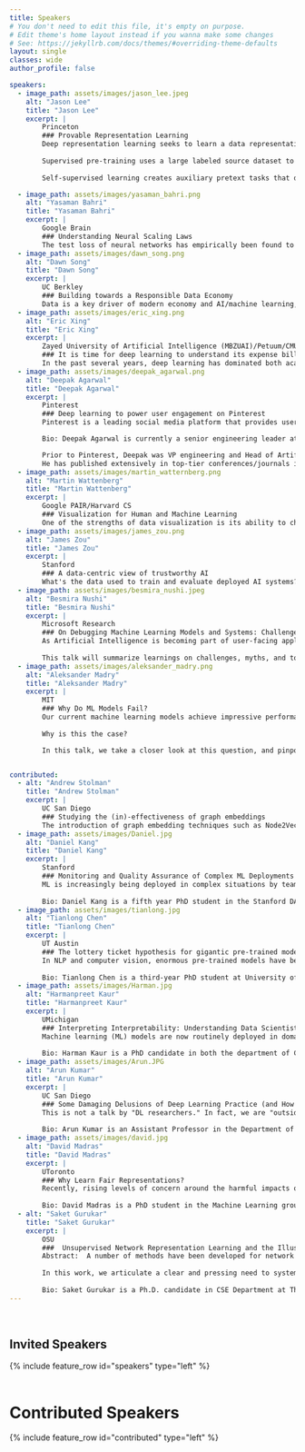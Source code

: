 ```yaml
---
title: Speakers
# You don't need to edit this file, it's empty on purpose.
# Edit theme's home layout instead if you wanna make some changes
# See: https://jekyllrb.com/docs/themes/#overriding-theme-defaults
layout: single
classes: wide
author_profile: false

speakers:
  - image_path: assets/images/jason_lee.jpeg
    alt: "Jason Lee"
    title: "Jason Lee"
    excerpt: |
        Princeton
        ### Provable Representation Learning
        Deep representation learning seeks to learn a data representation that transfers to downstream tasks. In this talk, we study two forms of representation learning: supervised pre-training and self-supervised learning.
        
        Supervised pre-training uses a large labeled source dataset to learn a representation, then trains a classifier on top of the representation. We prove that supervised pre-training can pool the data from all source tasks to learn a good representation which transfers to downstream tasks with few labeled examples.
        
        Self-supervised learning creates auxiliary pretext tasks that do not require labeled data to learn representations. These pretext tasks are created solely using input features, such as predicting a missing image patch, recovering the color channels of an image, or predicting missing words. Surprisingly, predicting this known information helps in learning a representation effective for downstream tasks. We prove that under a conditional independence assumption, self-supervised learning provably learns representations.

  - image_path: assets/images/yasaman_bahri.png
    alt: "Yasaman Bahri"
    title: "Yasaman Bahri"
    excerpt: |
        Google Brain
        ### Understanding Neural Scaling Laws
        The test loss of neural networks has empirically been found to follow power laws as a function of basic variables such as model size and training set size. I will discuss our work connecting and explaining some of these scaling laws. We introduce “variance-limited” and “resolution-limited” scaling regimes to distinguish the origin of the behavior. The variance-limited scaling regime follows simply from the existence of a well-behaved infinite data or infinite width limit, while the resolution-limited regime can be explained by positing that models are effectively resolving a smooth data manifold. In the setting of kernel models, I'll discuss how this can be equivalently obtained from the kernel spectrum. Finally, I’ll close with a few interesting empirical observations about task properties and scaling exponents.
  - image_path: assets/images/dawn_song.png
    alt: "Dawn Song"
    title: "Dawn Song"
    excerpt: |
        UC Berkley
        ### Building towards a Responsible Data Economy
        Data is a key driver of modern economy and AI/machine learning, however, a lot of this data is sensitive and handling the sensitive data has caused unprecedented challenges for both individuals and businesses. These challenges will only get more severe as we move forward in the digital era. In this talk, I will talk about technologies needed for responsible data use including secure computing, differential privacy, federated learning, as well as blockchain technologies for data rights, and how to combine privacy computing technologies and blockchain to building a platform for a responsible data economy, to enable more responsible use of data that maximizes social welfare & economic efficiency while protecting users’ data rights and enable fair distribution of value created from data.
  - image_path: assets/images/eric_xing.png
    alt: "Eric Xing"
    title: "Eric Xing"
    excerpt: |
        Zayed University of Artificial Intelligence (MBZUAI)/Petuum/CMU
        ### It is time for deep learning to understand its expense bills
        In the past several years, deep learning has dominated both academic and industrial R&D over a wide range of applications, with two remarkable trends: 1) developing and training ever larger “all-purpose” monster models over all data possibly available, with a whopping 10,000x parameter number increase in recent 3 years; 2) developing and assembling end-to-end “white-boxes” deployments with ever larger number of component sub-models that need to be highly customized and interoperative. Progresses made to the leaderboards or featured in news headlines are highlighting metrics such as saliency of content production, accuracy on labeling, or speed of convergence, but a number of key challenges impacting the cost effectiveness of such results, and eventually the sustainability of current R&D efforts in DL, are not receiving enough attention: 1) For large models, how many lines of code outside of the DL model are need to parallelize the computing over a computer cluster? (2) Which/How many hardware resources to use to train and deploy the model? (3) How to tune the model, the code, and the system to achieve optimum performance? (4) Can we automate composition, parallelization, tuning, and resource sharing between many users and jobs? In this talk, I will discuss these issues as a core focus in SysML research, and I will present some preliminary results on how to build standardizable, adaptive, and automatable system support for DL based on first principles (when available) underlying DL design and implementation.
  - image_path: assets/images/deepak_agarwal.png
    alt: "Deepak Agarwal"
    title: "Deepak Agarwal"
    excerpt: |
        Pinterest
        ### Deep learning to power user engagement on Pinterest
        Pinterest is a leading social media platform that provides users with inspirational ideas to improve their lifestyle. The ecosystem on the platform is powered by large scale content recommendations, search, product recommendations and online advertising. With nearly half a billion monthly active users and 10s of billions of content, it presents a unique technical challenge to industrialize modern deep learning methods at scale. In this talk, I will talk about the deep learning methods that have worked well for Pinterest and how we operate them at scale while providing enough flexibility for ML practitioners to continuously innovate and improve the system.

        Bio: Deepak Agarwal is currently a senior engineering leader at Pinterest where he leads the engineering teams responsible for developing all organic user experiences on the platform including recommendations, search and shopping.

        Prior to Pinterest, Deepak was VP engineering and Head of Artificial Intelligence at LinkedIn from 2012-2020. He began his industrial research career with AT&T Labs from 2001-2006 and subsequently was a senior researcher at Yahoo! Research from 2006-2012.
        He has published extensively in top-tier conferences/journals in CS, ML and Statistics and has written a textbook on Recommender Systems. He is Fellow of the American Statistical Association, serves as member of Executive Committee for SIGKDD and regularly serves on program committees of major CS and ML conferences.
  - image_path: assets/images/martin_watternberg.png
    alt: "Martin Wattenberg"
    title: "Martin Wattenberg"
    excerpt: |
        Google PAIR/Harvard CS
        ### Visualization for Human and Machine Learning
        One of the strengths of data visualization is its ability to challenge our own assumptions and add nuance to our thinking. I will present examples of data visualization that do exactly this, and then talk about applications of these ideas to machine learning interpretability. A key focus will be ways that geometric thinking can shed light on how neural networks process natural language.
  - image_path: assets/images/james_zou.png
    alt: "James Zou"
    title: "James Zou"
    excerpt: |
        Stanford
        ### A data-centric view of trustworthy AI
        What's the data used to train and evaluate deployed AI systems? Is the data sufficient to achieve reliable performance, or do they introduce biases? We survey the data behind important AI algorithms, including FDA-approved medical AI devices, and quantify several key limitations. Motivated by these challenges, I will discuss recent advances in improving trustworthy AI by leveraging unlabeled data and data valuation, which quantifies how specific data contribute to the performance or bias of the AI model.
  - image_path: assets/images/besmira_nushi.jpeg
    alt: "Besmira Nushi"
    title: "Besmira Nushi"
    excerpt: |
        Microsoft Research
        ### On Debugging Machine Learning Models and Systems: Challenges, Myths, Tools
        As Artificial Intelligence is becoming part of user-facing applications and directly impacting society, deploying AI reliably and responsibly has become a priority for academia and industry leaders. Rigorous model evaluation and debugging are at the heart of responsible machine learning development. However, evaluation and debugging still remain challenging due to lack of tooling, complexities of dealing with a large amount of data and parameters, distributional shifts, and the long tail of potential failures that may happen in deployed systems. At the same time, there exist several challenges in adopting recommended evaluation and debugging practices and tools at a large scale.
 
        This talk will summarize learnings on challenges, myths, and tools that we have distilled over the last past years while assisting Machine Learning teams in the process of model\system debugging and improvement. We will talk about examples of tools that we have deployed as part of the Machine Learning infrastructure, show how they can accelerate the process and identify current gaps that would be interesting research avenues for the future. At the same time, the talk will also include a discussion about how current practices in industry and academia could be rethought to adjust for more rigorous evaluation and informed improvement.
  - image_path: assets/images/aleksander_madry.png
    alt: "Aleksander Madry"
    title: "Aleksander Madry"
    excerpt: |
        MIT
        ### Why Do ML Models Fail?
        Our current machine learning models achieve impressive performance on many benchmark tasks. Yet, these models remain remarkably brittle and susceptible to manipulation.
        
        Why is this the case?

        In this talk, we take a closer look at this question, and pinpoint some of the roots of this observed brittleness. Specifically, we discuss how the way current ML models “learn” and are evaluated gives rise to widespread vulnerabilities, and then outline possible approaches to alleviate these deficiencies.


contributed:
  - alt: "Andrew Stolman"
    title: "Andrew Stolman"
    excerpt: |
        UC San Diego
        ### Studying the (in)-effectiveness of graph embeddings
        The introduction of graph embedding techniques such as Node2Vec has led to a number of new architectures for various graph-based machine learning tasks. Although this has generated many exciting new results, there has been little principled investigation into the fundamental limits of these methods. We investigate some potential limitations of popular embedding methods as they pertain to real world graphs. Real graphs are often sparse, and yet they exhibit a high density of triangles and community structure. We show that a class of embedding methods cannot satisfyingly represent such sparse, triangle-dense graphs. We complement this theoretical result with an analysis of how this effects performance on the downstream tasks of community detection and link prediction by comparing the performance of unsupervised state-of-the-art embedding techniques against simpler non-embedding based models.
  - image_path: assets/images/Daniel.jpg
    alt: "Daniel Kang"
    title: "Daniel Kang"
    excerpt: |
        Stanford
        ### Monitoring and Quality Assurance of Complex ML Deployments via Assertions
        ML is increasingly being deployed in complex situations by teams. While much research effort has focused the training and validation stages, other parts have been neglected by the research community. In this talk, I'll describe two abstractions (model assertions and learned observation assertions) that allow users to input domain knowledge to find errors at deployment time and in labeling pipelines. I'll show real-world errors in labels and ML models deployed in autonomous vehicles, visual analytics, and ECG classification that these abstractions can find. I'll further describe how they can be used to improve model quality by up to 2x at a fixed labeling budget. Work is joint with researchers from Stanford University and Toyota Research Institute.
 
        Bio: Daniel Kang is a fifth year PhD student in the Stanford DAWN lab, co-advised by Professors Peter Bailis and Matei Zaharia. His research focuses on systems approaches for deploying unreliable and expensive machine learning methods efficiently and reliably. In particular, he focuses on using cheap approximations to accelerate query processing algorithms and new programming models for ML data management. Daniel is collaborating with autonomous vehicle companies and ecologists to deploy his research. His work is supported in part by the NSF GRFP and the Google PhD fellowship.
  - image_path: assets/images/tianlong.jpg
    alt: "Tianlong Chen"
    title: "Tianlong Chen"
    excerpt: |
        UT Austin
        ### The lottery ticket hypothesis for gigantic pre-trained models
        In NLP and computer vision, enormous pre-trained models have become the standard starting point for training on a range of downstream tasks. In parallel, work on the lottery ticket hypothesis has shown that models contain smaller matching subnetworks capable of training in isolation to full accuracy and transferring to other tasks. We have combined these observations to assess whether such trainable, transferrable subnetworks exist in various pre-trained models. Taking BERT as one example, for a range of downstream tasks, we indeed find matching subnetworks at 40% to 90% sparsity. We find these subnetworks at (pre-trained) initialization, a deviation from prior NLP research where they emerge only after some amount of training. As another example found in computer vision, from all pre-trained weights obtained by ImageNet classification, simCLR and MoCo, we are also consistently able to locate matching subnetworks at 59.04% to 96.48% sparsity that transfer to multiple downstream tasks, whose performance also see no degradation compared to using full pre-trained weights. As large-scale pre-training becomes an increasingly central paradigm in deep learning, our results demonstrate that the main lottery ticket observations remain relevant in this context.
 
        Bio: Tianlong Chen is a third-year PhD student at University of Texas at Austin. He is under the supervision of Prof. Zhangyang (Atlas) Wang. His research mainly lies in building accurate, robust, reliable, efficient, automatic machine learning systems, and recent focus is extreme sparse neural networks with undamaged trainability, expressivity, and transferability. He is a recipient of IBM PhD Fellowship. His 30+ research papers are published in various top conferences such as NeurIPS, ICML, ICLR, CVPR, ICCV, ECCV, etc.
  - image_path: assets/images/Harman.jpg
    alt: "Harmanpreet Kaur"
    title: "Harmanpreet Kaur"
    excerpt: |
        UMichigan
        ### Interpreting Interpretability: Understanding Data Scientists’ Use of Interpretability Tools for Machine Learning
        Machine learning (ML) models are now routinely deployed in domains ranging from criminal justice to healthcare. With this newfound ubiquity, ML has moved beyond academia and grown into an engineering discipline. To that end, interpretability tools have been designed to help data scientists and machine learning practitioners better understand how ML models work. However, there has been little evaluation of the extent to which these tools achieve this goal. In this talk, I will present results from our study of data scientists’ use of two existing interpretability tools, the InterpretML implementation of GAMs and the SHAP Python package. We conducted a contextual inquiry and a survey with data scientists to observe how they use interpretability tools to uncover common issues that arise when building and evaluating ML models. Our results indicate that data scientists over-trust and misuse interpretability tools. Furthermore, few of our participants were able to accurately describe the visualizations output by these tools. Looking ahead, I will discuss the importance of helping data scientists’ form accurate mental models of interpretability tools, and present implications for researchers and tool designers.
 
        Bio: Harman Kaur is a PhD candidate in both the department of Computer Science and the School of Information at the University of Michigan, where she is advised by Eric Gilbert and Cliff Lampe. Her research interests lie in human-AI collaboration and interpretable ML. Specifically, she studies interpretability tools from a human-centered perspective and designs solutions to support the bounded nature of human rationality in the context of ML-based decision-support systems. She has published several papers at top-tier human-computer interaction venues, such as CHI, CSCW, and IUI. Her work has won Best Paper Honorable Mention awards at CHI and IUI. She has also completed several internships at Microsoft Research and the Allen Institute for AI.
  - image_path: assets/images/Arun.JPG
    alt: "Arun Kumar"
    title: "Arun Kumar"
    excerpt: |
        UC San Diego
        ### Some Damaging Delusions of Deep Learning Practice (and How to Avoid Them)
        This is not a talk by "DL researchers." In fact, we are "outsiders" to the DL/ML world, having never published a full paper at NeurIPS, ICLR, ICML, or KDD! So, what do we have to say and why speak here? We are data systems researchers interested in helping "democratize" DL, specifically from the usability and scalability standpoints. This talk will critically expound and reflect on a set of damaging delusions we see in the DL world on these fronts, from both the ML modeling and systems standpoints. Specifically, I will call out delusional propaganda that discounts the importance of rigorous model selection, as well as magical thinking over automated ML and transfer learning. I will then critique some banal and oversimplified approaches in the ML systems world for allegedly scaling DL that discounts holistic resource efficiency, playing into the hands of greedy cloud whales. As a case study of combating all these delusions, I will share our experiences with building and using Cerebro, a first-of-its-kind model selection-first platform for scalable DL that is inspired by design principles and techniques from the world of database systems.
 
        Bio: Arun Kumar is an Assistant Professor in the Department of Computer Science and Engineering and the Halicioglu Data Science Institute and an HDSI Faculty Fellow at the University of California, San Diego. He is a member of the Database Lab and Center for Networked Systems and an affiliate member of the AI Group. His primary research interests are in data management and systems for machine learning/artificial intelligence-based data analytics. Systems and ideas based on his research have been released as part of the Apache MADlib open-source library, shipped as part of products from Cloudera, IBM, Oracle, and Pivotal, and used internally by Facebook, Google, LogicBlox, Microsoft, and other companies. He is a recipient of two SIGMOD research paper awards, a SIGMOD Research Highlight Award, three distinguished reviewer awards from SIGMOD/VLDB, the PhD dissertation award from UW-Madison CS, the IEEE TCDE Rising Star Award, an NSF CAREER Award, a Hellman Fellowship, a UCSD oSTEM Faculty of the Year Award, and research award gifts from Amazon, Google, Oracle, and VMware.
  - image_path: assets/images/david.jpg
    alt: "David Madras"
    title: "David Madras"
    excerpt: |
        UToronto
        ### Why Learn Fair Representations?
        Recently, rising levels of concern around the harmful impacts of automated systems combined with rapid progress in tools for machine learning has led to increased interest in the topic of "fair representation learning". In this talk, I will unpack the motivations behind this subfield, how some recent approaches address them, and their relationships to other subfields of machine learning. I will additionally discuss the central challenges of fair representation learning, as well as detail promising directions by which future work might approach these challenges.
 
        Bio: David Madras is a PhD student in the Machine Learning group at the University of Toronto and the Vector Institute. His research focuses on the learning and evaluation of automated decision-making systems, including their fairness and robustness, as well as the role of humans in those systems. He is currently a graduate fellow at the Schwartz Reisman Institute for Technology and Society, and was co-organizer of the Participatory Approaches to Machine Learning 2020 workshop, and organizer and program chair of the Pan-Canadian Self-Organizing Conference on Machine Learning (SOCMLx) 2019.
  - alt: "Saket Gurukar"
    title: "Saket Gurukar"
    excerpt: |
        OSU
        ###  Unsupervised Network Representation Learning and the Illusion of Progress
        Abstract:  A number of methods have been developed for network representation learning -- ranging from classical methods based on the graph spectra to recent random walk based methods and from deep learning based methods to matrix factorization based methods. Each new study inevitably seeks to establish the relative superiority of the proposed method over others. The lack of a standard assessment protocol and benchmark suite often leave practitioners wondering if a new idea represents a significant scientific advance.
 
        In this work, we articulate a clear and pressing need to systematically and rigorously benchmark such methods. Our overall assessment -- a result of a careful benchmarking of 13 methods for unsupervised network representation learning on 16 datasets (several with different characteristics) - is that many recently proposed improvements are somewhat of an illusion. Specifically, we find that several recent improvements are marginal at best and that aspects of many of these datasets often render such small differences insignificant, especially when viewed from a rigorous statistical lens.
 
        Bio: Saket Gurukar is a Ph.D. candidate in CSE Department at The Ohio State University. His research interests include Network Representation Learning and Recommendation Systems. He has published papers in top conferences and has filed three US Patents. He has worked at IBM Research Labs, India as a Research Software Engineer and has completed his master's in computer science from Indian Institute of Technology, Madras.
---
```

<br/>

## Invited Speakers

<section class="invited-speakers">
{% include feature_row id="speakers" type="left" %}
</section>

<br/>

# Contributed Speakers

<section class="invited-speakers">
{% include feature_row id="contributed" type="left" %}
</section>



